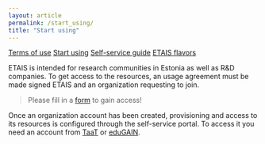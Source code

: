 ```yaml
---
layout: article
permalink: /start_using/
title: "Start using"
---
```


<a href="../terms_of_use/" class="btn-info"> Terms of use</a>
<a href="../start_using/" class="btn-success"> Start using</a>
<a href="../self_service/" class="btn-info"> Self-service guide</a>
<a href="../openstack_flavors/" class="btn-info"> ETAIS flavors</a>

ETAIS is intended for research communities in Estonia as well as R&D companies. To get access to the resources,
an usage agreement must be made signed ETAIS and an organization requesting to join.

> Please fill in a [form](https://goo.gl/AgZBdp) to gain access! 

Once an organization account has been created, provisioning and access to its resources is configured through
the self-service portal. To access it you need an account from [TaaT](http://taat.edu.ee/) or
[eduGAIN](https://www.geant.org/Services/Trust_identity_and_security/eduGAIN).
